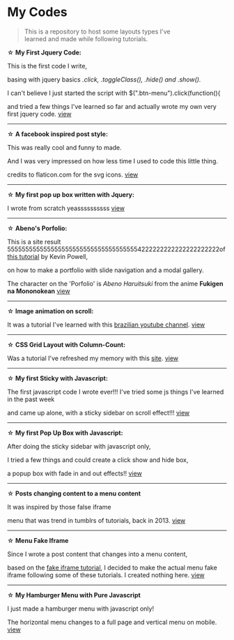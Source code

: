 <h1>My Codes </h1>
<blockquote>This is a repository to host some layouts types I've <br/>learned and made while following tutorials.
</blockquote><p>

 ☆ <b>My First Jquery Code:</b> <p>This is the first code I write, <p>basing with jquery basics <i>.click, .toggleClass(), .hide()    and .show().</i><p> I can't believe I just started the script with $(".btn-menu").click(function(){ <p>and tried a few          things I've learned so far and actually wrote my own very first jquery code. <a href="https://bishonenlover.github.io/todorokiscute/jqcode.html" target="_blank">view</a>
 <hr/>
   
 ☆ <b>A facebook inspired post style:</b> <p>This was really cool and funny to made. <p>
  And I was very impressed on how less time I used to code this little thing.
  <p>
  credits to flaticon.com for the svg icons. <a href="https://bishonenlover.github.io/todorokiscute/fb-post.html" target="_blank">view</a>
   <hr/>

 ☆ <b>My first pop up box written with Jquery:</b> <p>I wrote from scratch yeassssssssss <a href="https://bishonenlover.github.io/todorokiscute/pop-up-box.html" target="_blank">view</a>
 <hr/>

 ☆ <b>Abeno's Porfolio:</b> <p>This is a site result 5555555555555555555555555555555555554222222222222222222222of <a href="https://www.youtube.com/watch?v=dRuMoGNcJfw&list=PL4-IK0AVhVjNRKd4KBrXHpNtmMvR0qYz4" target="_blank">this tutorial</a> by Kevin Powell,<p>on how to make a portfolio with slide navigation and a modal gallery.<p>
  The character on the 'Porfolio' is <i>Abeno Haruitsuki</i> from the anime <b>Fukigen na Mononokean</b> <a href="https://bishonenlover.github.io/todorokiscute/abenos-portfolio.html" target="_blank">view</a>
 <hr/>
   
 ☆ <b>Image animation on scroll:</b><p> It was a tutorial I've learned with this <a href="https://www.youtube.com/user/origamidlabs" target="_blank">brazilian youtube channel</a>. <a href="https://bishonenlover.github.io/todorokiscute/animation-scroll.html" target="_blank">view</a>
 <hr/>

 ☆ <b>CSS Grid Layout with Column-Count:</b> <p>Was a tutorial I've refreshed my memory with this <a href="https://w3bits.com/css-masonry/" target="_blank">site</a>. <a href="https://bishonenlover.github.io/todorokiscute/grid-layout.html" target="_blank">view</a>
 <hr/>
 
 ☆ <b>My first Sticky with Javascript:</b> <p>The first javascript code I wrote ever!!! I've tried some js things I've learned in the past week<p> and came up alone, with a sticky sidebar on scroll effect!!! <a href="https://bishonenlover.github.io/todorokiscute/first-js-sticky.html" target="_blank">view</a>
 <hr/>
 
 ☆ <b>My first Pop Up Box with Javascript:</b> <p> After doing the sticky sidebar with javascript only,  <p>I tried a few things and could create a click show and hide box,  <p>a popup box with fade in and out effects!! <a href="https://bishonenlover.github.io/todorokiscute/first-js-popup.html"  target="_blank">view</a>
 
  <hr/>
 
 ☆ <b>Posts changing content to a menu content</b> <p> It was inspired by those false iframe <p>menu that was trend in tumblrs of tutorials, back in 2013. <a href="https://bishonenlover.github.io/todorokiscute/change-content.html"  target="_blank">view</a>
  <hr/>
 
 ☆ <b>Menu Fake Iframe</b> <p> Since I wrote a post content that changes into a menu content,<p> based on the <a href="https://www.google.com/search?q=menu+falso+iframe&oq=menu+falso+iframe&aqs=chrome..69i57j69i60.3155j1j7&sourceid=chrome&ie=UTF-8" target="_blank">fake iframe tutorial</a>, I decided to make the actual menu fake iframe following some of these tutorials. I created nothing here. <a href="https://bishonenlover.github.io/todorokiscute/fakeiframe.html" target="_blank">view</a>
 
  <hr/>
 
 ☆ <b>My Hamburger Menu with Pure Javascript</b> <p> I just made a hamburger menu with javascript only! <p>The horizontal menu changes to a full page and vertical menu on mobile.  <a href="https://bishonenlover.github.io/todorokiscute/js-hamburger.html" target="_blank">view</a>

